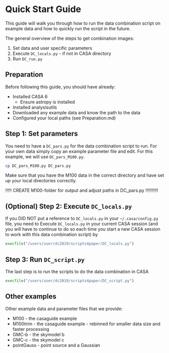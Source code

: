 # Quick Start Guide
This guide will walk you through how to run the data combination script on example data and how to quickly run the script in the future.

The general overview of the steps to get combination images:
1. Set data and user specific parameters
2. Execute `DC_locals.py` - if not in CASA directory 
3. Run `DC_run.py`

## Preparation
Before following this guide, you should have already:
- Installed CASA 6
	- Ensure astropy is installed
- Installed analysisutils
- Downloaded any example data and know the path to the data
- Configured your local paths (see Preparation.md)

## Step 1: Set parameters
You need to have a `DC_pars.py` for the data combination script to run. For your own data simply copy an example parameter file and edit. For this example, we will use `DC_pars_M100.py`.  
```bash
cp DC_pars_M100.py DC_pars.py
```
Make sure that you have the M100 data in the correct directory and have set up your local directories correctly.

!!!!! CREATE M100-folder for output and adjust paths in DC_pars.py !!!!!!!!!!


## (Optional) Step 2: Execute `DC_locals.py`
If you DID NOT put a reference to `DC_locals.py` in your `~/.casa/config.py` file, you need to Execute `DC_locals.py` in your current CASA session (and you will have to continue to do so each time you start a new CASA session to work with this data combination script) by 
```python
execfile("/users/user/dc2019/scripts4paper/DC_locals.py")
```

## Step 3: Run `DC_script.py`
The last step is to run the scripts to do the data combination in CASA
```python
execfile("/users/user/dc2019/scripts4paper/DC_script.py")
```


## Other examples
Other example data and parameter files that we provide:
* M100 - the casaguide example
* M100trim - the casaguide example - rebinned for smaller data size and faster processing
* GMC-b - the skymodel b
* GMC-c - the skymodel c
* pointGauss  - point source and a Gaussian
